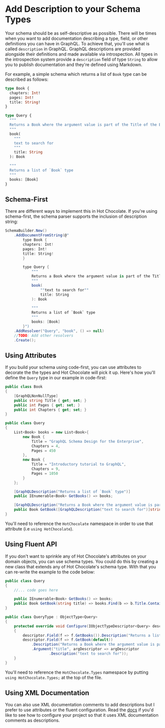 # Add Description to your Schema Types

Your schema should be as self-descriptive as possible. There will be times when you want to add documentation describing a type, field, or other definitions you can have in GraphQL. To achieve that, you'll use what is called `description` in GraphQL. GraphQL descriptions are provided alongside their definitions and made available via introspection. All types in the introspection system provide a `description` field of type `String` to allow you to publish documentation and they're defined using Markdown.

For example, a simple schema which returns a list of `Book` type can be described as follows:

```graphql
type Book {
  chapters: Int!
  pages: Int!
  title: String!
}

type Query {
  """
  Returns a Book where the argument value is part of the Title of the Book
  """
  book(
    """
    text to search for
    """
    title: String
  ): Book

  """
  Returns a list of `Book` type
  """
  books: [Book]
}
```

## Schema-First

There are different ways to implement this in Hot Chocolate. If you're using schema-first, the schema parser supports the inclusion of description string:

```csharp
SchemaBuilder.New()
    .AddDocumentFromString(@"
        type Book {
        chapters: Int!
        pages: Int!
        title: String!
        }

        type Query {
            """
            Returns a Book where the argument value is part of the Title of the Book
            """
            book(
                ""text to search for""
                title: String
            ): Book

            """
            Returns a list of `Book` type
            """
            books: [Book]
        }")
    .AddResolver("Query", "book", () => null)
    //TODO: Add other resolvers
    .Create();
```

## Using Attributes

If you build your schema using code-first, you can use attributes to decorate the the types and Hot Chocolate will pick it up. Here's how you'll define the `Query` type in our example in code-first:

```csharp
public class Book
{
    [GraphQLNonNullType]
    public string Title { get; set; }
    public int Pages { get; set; }
    public int Chapters { get; set; }
}

public class Query
{
    List<Book> books = new List<Book>{
        new Book {
            Title = "GraphQL Schema Design for the Enterprise",
            Chapters = 4,
            Pages = 450
        },
        new Book {
            Title = "Introductory tutorial to GraphQL",
            Chapters = 9,
            Pages = 1050
        }
    };

    [GraphQLDescription("Returns a list of `Book` type")]
    public IEnumerable<Book> GetBooks() => books;

    [GraphQLDescription("Returns a Book where the argument value is part of the Title of the Book")]
    public Book GetBook([GraphQLDescription("text to search for")]string title) => books.Find(b => b.Title.Contains(title));
}
```

You'll need to reference the `HotChocolate` namespace in order to use that attribute (i.e `using HotChocolate`).

## Using Fluent API

If you don't want to sprinkle any of Hot Chocolate's attributes on your domain objects, you can use schema types. You could do this by creating a new class that extends any of Hot Chocolate's schema type. With that you can re-write the example to the code below:

```csharp
public class Query
{
    //... code goes here

    public IEnumerable<Book> GetBooks() => books;
    public Book GetBook(string title) => books.Find(b => b.Title.Contains(title));
}

public class QueryType : ObjectType<Query>
{
    protected override void Configure(IObjectTypeDescriptor<Query> descriptor)
    {
        descriptor.Field(f => f.GetBooks()).Description("Returns a list of `Book` type");
        descriptor.Field(f => f.GetBook(default))
            .Description("Returns a Book where the argument value is part of the Title of the Book")
            .Argument("title", argDescriptor => argDescriptor
                    .Description("text to search for"));
    }
}
```

You'll need to reference the `HotChocolate.Types` namespace by putting `using HotChocolate.Types;` at the top of the file.

## Using XML Documentation

You can also use XML documentation comments to add descriptions but I prefer to use attributes or the fluent configuration. Read the [docs](https://hotchocolate.io/docs/schema-descriptions#xml-documentation) if you'd like to see how to configure your project so that it uses XML documentation comments as descriptions.
